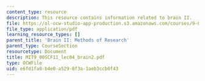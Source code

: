 ```yaml
---
content_type: resource
description: This resource contains information related to brain II.
file: https://ol-ocw-studio-app-production.s3.amazonaws.com/courses/9-00sc-introduction-to-psychology-fall-2011/e6fd1fa0b4e0a5290f3a1aeb3ccb0f43_MIT9_00SCF11_lec04_brain2.pdf
file_type: application/pdf
learning_resource_types: []
parent_title: 'Brain II: Methods of Research'
parent_type: CourseSection
resourcetype: Document
title: MIT9_00SCF11_lec04_brain2.pdf
type: OCWFile
uid: e6fd1fa0-b4e0-a529-0f3a-1aeb3ccb0f43
---
```

